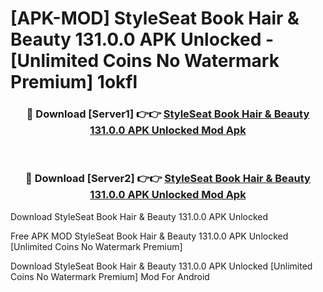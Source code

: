 # [APK-MOD] StyleSeat  Book Hair & Beauty 131.0.0 APK Unlocked - [Unlimited Coins No Watermark Premium] 1okfl



<div align="center">
<h3>🔴 Download [Server1] 👉👉 <a href="https://momento.my/?title=StyleSeat__Book_Hair_&_Beauty_131.0.0_APK_Unlocked">StyleSeat  Book Hair & Beauty 131.0.0 APK Unlocked Mod Apk</a></h3><br>

<h3>🔴 Download [Server2] 👉👉 <a href="https://momento.my/?title=StyleSeat__Book_Hair_&_Beauty_131.0.0_APK_Unlocked">StyleSeat  Book Hair & Beauty 131.0.0 APK Unlocked Mod Apk</a></h3>
</div>



Download StyleSeat  Book Hair & Beauty 131.0.0 APK Unlocked 

Free APK MOD StyleSeat  Book Hair & Beauty 131.0.0 APK Unlocked [Unlimited Coins No Watermark Premium]

Download StyleSeat  Book Hair & Beauty 131.0.0 APK Unlocked [Unlimited Coins No Watermark Premium] Mod For Android
